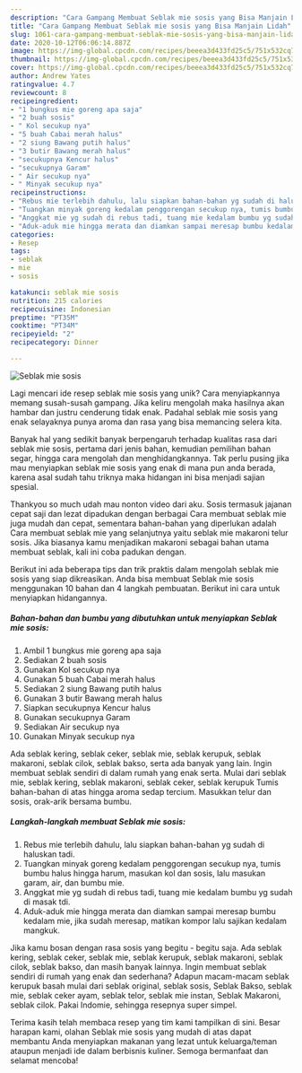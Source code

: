 ```yaml
---
description: "Cara Gampang Membuat Seblak mie sosis yang Bisa Manjain Lidah"
title: "Cara Gampang Membuat Seblak mie sosis yang Bisa Manjain Lidah"
slug: 1061-cara-gampang-membuat-seblak-mie-sosis-yang-bisa-manjain-lidah
date: 2020-10-12T06:06:14.887Z
image: https://img-global.cpcdn.com/recipes/beeea3d433fd25c5/751x532cq70/seblak-mie-sosis-foto-resep-utama.jpg
thumbnail: https://img-global.cpcdn.com/recipes/beeea3d433fd25c5/751x532cq70/seblak-mie-sosis-foto-resep-utama.jpg
cover: https://img-global.cpcdn.com/recipes/beeea3d433fd25c5/751x532cq70/seblak-mie-sosis-foto-resep-utama.jpg
author: Andrew Yates
ratingvalue: 4.7
reviewcount: 8
recipeingredient:
- "1 bungkus mie goreng apa saja"
- "2 buah sosis"
- " Kol secukup nya"
- "5 buah Cabai merah halus"
- "2 siung Bawang putih halus"
- "3 butir Bawang merah halus"
- "secukupnya Kencur halus"
- "secukupnya Garam"
- " Air secukup nya"
- " Minyak secukup nya"
recipeinstructions:
- "Rebus mie terlebih dahulu, lalu siapkan bahan-bahan yg sudah di haluskan tadi."
- "Tuangkan minyak goreng kedalam penggorengan secukup nya, tumis bumbu halus hingga harum, masukan kol dan sosis, lalu masukan garam, air, dan bumbu mie."
- "Anggkat mie yg sudah di rebus tadi, tuang mie kedalam bumbu yg sudah di masak tdi."
- "Aduk-aduk mie hingga merata dan diamkan sampai meresap bumbu kedalam mie, jika sudah meresap, matikan kompor lalu sajikan kedalam mangkuk."
categories:
- Resep
tags:
- seblak
- mie
- sosis

katakunci: seblak mie sosis 
nutrition: 215 calories
recipecuisine: Indonesian
preptime: "PT35M"
cooktime: "PT34M"
recipeyield: "2"
recipecategory: Dinner

---
```



![Seblak mie sosis](https://img-global.cpcdn.com/recipes/beeea3d433fd25c5/751x532cq70/seblak-mie-sosis-foto-resep-utama.jpg)

Lagi mencari ide resep seblak mie sosis yang unik? Cara menyiapkannya memang susah-susah gampang. Jika keliru mengolah maka hasilnya akan hambar dan justru cenderung tidak enak. Padahal seblak mie sosis yang enak selayaknya punya aroma dan rasa yang bisa memancing selera kita.

Banyak hal yang sedikit banyak berpengaruh terhadap kualitas rasa dari seblak mie sosis, pertama dari jenis bahan, kemudian pemilihan bahan segar, hingga cara mengolah dan menghidangkannya. Tak perlu pusing jika mau menyiapkan seblak mie sosis yang enak di mana pun anda berada, karena asal sudah tahu triknya maka hidangan ini bisa menjadi sajian spesial.

Thankyou so much udah mau nonton video dari aku. Sosis termasuk jajanan cepat saji dan lezat dipadukan dengan berbagai Cara membuat seblak mie juga mudah dan cepat, sementara bahan-bahan yang diperlukan adalah Cara membuat seblak mie yang selanjutnya yaitu seblak mie makaroni telur sosis. Jika biasanya kamu menjadikan makaroni sebagai bahan utama membuat seblak, kali ini coba padukan dengan.


Berikut ini ada beberapa tips dan trik praktis dalam mengolah seblak mie sosis yang siap dikreasikan. Anda bisa membuat Seblak mie sosis menggunakan 10 bahan dan 4 langkah pembuatan. Berikut ini cara untuk menyiapkan hidangannya.

<!--inarticleads1-->

##### Bahan-bahan dan bumbu yang dibutuhkan untuk menyiapkan Seblak mie sosis:

1. Ambil 1 bungkus mie goreng apa saja
1. Sediakan 2 buah sosis
1. Gunakan  Kol secukup nya
1. Gunakan 5 buah Cabai merah halus
1. Sediakan 2 siung Bawang putih halus
1. Gunakan 3 butir Bawang merah halus
1. Siapkan secukupnya Kencur halus
1. Gunakan secukupnya Garam
1. Sediakan  Air secukup nya
1. Gunakan  Minyak secukup nya


Ada seblak kering, seblak ceker, seblak mie, seblak kerupuk, seblak makaroni, seblak cilok, seblak bakso, serta ada banyak yang lain. Ingin membuat seblak sendiri di dalam rumah yang enak serta. Mulai dari seblak mie, seblak kering, seblak makaroni, seblak ceker, seblak kerupuk Tumis bahan-bahan di atas hingga aroma sedap tercium. Masukkan telur dan sosis, orak-arik bersama bumbu. 

<!--inarticleads2-->

##### Langkah-langkah membuat Seblak mie sosis:

1. Rebus mie terlebih dahulu, lalu siapkan bahan-bahan yg sudah di haluskan tadi.
1. Tuangkan minyak goreng kedalam penggorengan secukup nya, tumis bumbu halus hingga harum, masukan kol dan sosis, lalu masukan garam, air, dan bumbu mie.
1. Anggkat mie yg sudah di rebus tadi, tuang mie kedalam bumbu yg sudah di masak tdi.
1. Aduk-aduk mie hingga merata dan diamkan sampai meresap bumbu kedalam mie, jika sudah meresap, matikan kompor lalu sajikan kedalam mangkuk.


Jika kamu bosan dengan rasa sosis yang begitu - begitu saja. Ada seblak kering, seblak ceker, seblak mie, seblak kerupuk, seblak makaroni, seblak cilok, seblak bakso, dan masih banyak lainnya. Ingin membuat seblak sendiri di rumah yang enak dan sederhana? Adapun macam-macam seblak kerupuk basah mulai dari seblak original, seblak sosis, Seblak Bakso, seblak mie, seblak ceker ayam, seblak telor, seblak mie instan, Seblak Makaroni, seblak cilok. Pakai Indomie, sehingga resepnya super simpel. 

Terima kasih telah membaca resep yang tim kami tampilkan di sini. Besar harapan kami, olahan Seblak mie sosis yang mudah di atas dapat membantu Anda menyiapkan makanan yang lezat untuk keluarga/teman ataupun menjadi ide dalam berbisnis kuliner. Semoga bermanfaat dan selamat mencoba!
